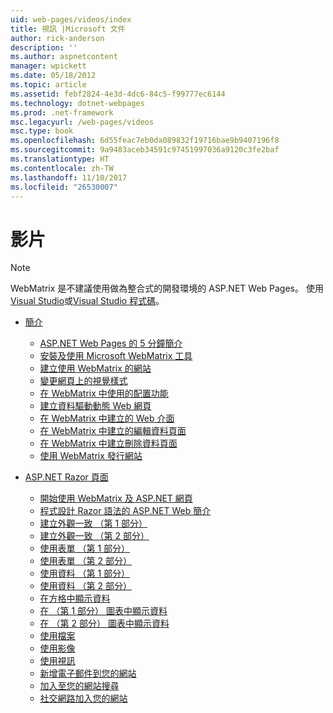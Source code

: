 ```yaml
---
uid: web-pages/videos/index
title: 視訊 |Microsoft 文件
author: rick-anderson
description: ''
ms.author: aspnetcontent
manager: wpickett
ms.date: 05/18/2012
ms.topic: article
ms.assetid: febf2824-4e3d-4dc6-84c5-f99777ec6144
ms.technology: dotnet-webpages
ms.prod: .net-framework
msc.legacyurl: /web-pages/videos
msc.type: book
ms.openlocfilehash: 6d55feac7eb0da089832f19716bae9b9407196f8
ms.sourcegitcommit: 9a9483aceb34591c97451997036a9120c3fe2baf
ms.translationtype: HT
ms.contentlocale: zh-TW
ms.lasthandoff: 11/10/2017
ms.locfileid: "26530007"
---
```

<a name="videos"></a>影片
====================

> [!NOTE] 
> WebMatrix 是不建議使用做為整合式的開發環境的 ASP.NET Web Pages。 使用[Visual Studio](xref:aspnet/web-pages/overview/getting-started/program-asp-net-web-pages-in-visual-studio)或[Visual Studio 程式碼](https://code.visualstudio.com/)。

- [簡介](introduction/index.md)

    - [ASP.NET Web Pages 的 5 分鐘簡介](introduction/5-minute-introduction-to-aspnet-web-pages.md)
    - [安裝及使用 Microsoft WebMatrix 工具](introduction/install-and-use-the-microsoft-webmatrix-tool.md)
    - [建立使用 WebMatrix 的網站](introduction/create-a-website-using-webmatrix.md)
    - [變更網頁上的視覺樣式](introduction/change-the-visual-style-of-a-web-page.md)
    - [在 WebMatrix 中使用的配置功能](introduction/use-the-layout-features-in-webmatrix.md)
    - [建立資料驅動動態 Web 網頁](introduction/create-a-data-driven-dynamic-web-page.md)
    - [在 WebMatrix 中建立的 Web 介面](introduction/create-a-web-interface-in-webmatrix.md)
    - [在 WebMatrix 中建立的編輯資料頁面](introduction/create-an-edit-data-page-in-webmatrix.md)
    - [在 WebMatrix 中建立刪除資料頁面](introduction/create-a-delete-data-page-in-webmatrix.md)
    - [使用 WebMatrix 發行網站](introduction/publish-a-website-to-the-internet-using-webmatrix.md)
- [ASP.NET Razor 頁面](aspnet-razor-pages/index.md)

    - [開始使用 WebMatrix 及 ASP.NET 網頁](aspnet-razor-pages/getting-started-with-webmatrix-and-aspnet-web-pages.md)
    - [程式設計 Razor 語法的 ASP.NET Web 簡介](aspnet-razor-pages/introduction-to-aspnet-web-programming-using-the-razor-syntax.md)
    - [建立外觀一致 （第 1 部分）](aspnet-razor-pages/creating-a-consistent-look-part-1.md)
    - [建立外觀一致 （第 2 部分）](aspnet-razor-pages/creating-a-consistent-look-part-2.md)
    - [使用表單 （第 1 部分）](aspnet-razor-pages/working-with-forms-part-1.md)
    - [使用表單 （第 2 部分）](aspnet-razor-pages/working-with-forms-part-2.md)
    - [使用資料 （第 1 部分）](aspnet-razor-pages/working-with-data-part-1.md)
    - [使用資料 （第 2 部分）](aspnet-razor-pages/working-with-data-part-2.md)
    - [在方格中顯示資料](aspnet-razor-pages/displaying-data-in-a-grid.md)
    - [在 （第 1 部分） 圖表中顯示資料](aspnet-razor-pages/displaying-data-in-a-chart-part-1.md)
    - [在 （第 2 部分） 圖表中顯示資料](aspnet-razor-pages/displaying-data-in-a-chart-part-2.md)
    - [使用檔案](aspnet-razor-pages/working-with-files.md)
    - [使用影像](aspnet-razor-pages/working-with-images.md)
    - [使用視訊](aspnet-razor-pages/working-with-video.md)
    - [新增電子郵件到您的網站](aspnet-razor-pages/adding-email-to-your-web-site.md)
    - [加入至您的網站搜尋](aspnet-razor-pages/adding-search-to-your-web-site.md)
    - [社交網路加入您的網站](aspnet-razor-pages/adding-social-networking-to-your-website.md)
